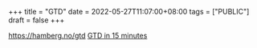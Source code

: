 +++
title = "GTD"
date = 2022-05-27T11:07:00+08:00
tags = ["PUBLIC"]
draft = false
+++

<https://hamberg.no/gtd>
[GTD in 15 minutes](</ox-hugo/hamberg.no-GTD in 15 minutes  A Pragmatic Guide to Getting Things Done.pdf>)